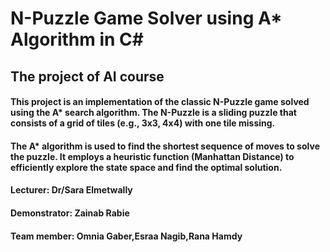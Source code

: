 <h1>N-Puzzle Game Solver using A* Algorithm in C#</h1>
<h2>The project of AI course</h2>
<h4>This project is an implementation of the classic N-Puzzle game solved using the A* search algorithm.
  The N-Puzzle is a sliding puzzle that consists of a grid of tiles (e.g., 3x3, 4x4) with one tile missing.
<h4>The A* algorithm is used to find the shortest sequence of moves to solve the puzzle.
It employs a heuristic function (Manhattan Distance) to efficiently explore the state space and find the optimal solution.
</h4>
<h4>Lecturer: Dr/Sara Elmetwally</h4>
<h4>Demonstrator: Zainab Rabie</h4>
<h4>Team member: Omnia Gaber,Esraa Nagib,Rana Hamdy</h4>
